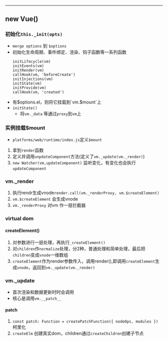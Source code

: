# 


---

## new Vue()
### 初始化`this._init(opts)`
- `merge options` 到 `$options`
- 初始化生命周期、事件绑定、渲染、钩子函数等一系列函数
    ```
    initLifecycle(vm)
    initEvents(vm)
    initRender(vm)
    callHook(vm, 'beforeCreate')
    initInjections(vm) 
    initState(vm)
    initProvide(vm)
    callHook(vm, 'created')
    ```
- 有$options.el，则将它挂载到`vm.$mount`上
- `initState()`
    - 将`vm._data` 等通过`proxy`到`vm`上


### 实例挂载$mount
- `platforms/web/runtime/index.js`定义`$mount`

1. 拿到`render`函数
2. 定义并调用`unpdateComponent`方法(定义了`vm._update(vm._render)`)
3. `new Watcher(vm,updateComponent)` 监听变化，有变化也会执行`updateComponent`


### vm._render
1. 执行rendr生成vnode`render.call(vm._renderProxy, vm.$createElement)`
2. `vm.$createElement` 会生成vnode
3. `vm._renderProxy` 对vm 作一层拦截器


### virtual dom
#### createElement()
1. 对参数进行一层处理，再执行`_createElement()`
2. 对`children`作`normalize`处理，分2种，普通处理和简单处理，最后把`children`变成`vnode`一维数组
3. `createElement`作为render参数传入，调用render(),即调用`createElement`生成`vnode`，返回到`vm._update(vm._render)`

### vm._update
- 首次渲染和数据更新时时会调用
- 核心是调用`vm.__patch__`
#### __patch__
1. `const patch: Function = createPatchFunction({ nodeOps, modules })` 柯里化
2. `createElm` 创建真实dom，children通过`createChildren`创建子节点

